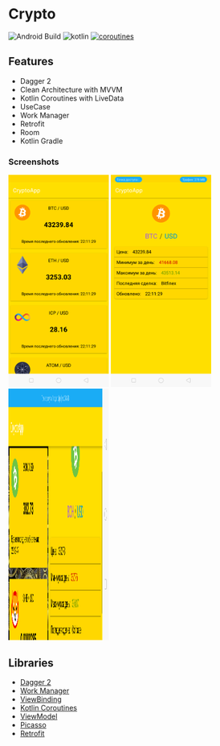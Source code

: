 # Crypto

![Android Build](https://github.com/Ezike/Baking-App-Kotlin/workflows/Android%20Build/badge.svg) ![kotlin](https://img.shields.io/badge/Kotlin-1.4.xx-blue) [![coroutines](https://img.shields.io/badge/Kotlin-Coroutines-orange)](https://developer.android.com/kotlin/coroutines)


## Features
* Dagger 2
* Clean Architecture with MVVM 
* Kotlin Coroutines with LiveData
* UseCase
* Work Manager
* Retrofit
* Room
* Kotlin Gradle

### Screenshots
<img src="https://github.com/e444er/Crypto/blob/master/app/libs/Screenone.png" width="200" /> <img src="https://github.com/e444er/Crypto/blob/master/app/libs/Screen2.png" width="200" /> <img src="https://github.com/e444er/Crypto/blob/master/app/libs/Screen3.png" width="200" height="500" />

## Libraries
*   [Dagger 2](https://dagger.dev/hilt)
*   [Work Manager](https://github.com/androidbroadcast/ViewBindingPropertyDelegate)
*   [ViewBinding](https://github.com/androidbroadcast/ViewBindingPropertyDelegate)
*   [Kotlin Coroutines](https://github.com/Kotlin/kotlinx.coroutines)
*   [ViewModel](https://developer.android.com/topic/libraries/architecture/viewmodel)
*   [Picasso](https://github.com/bumptech/glide)
*   [Retrofit](https://square.github.io/retrofit/)
